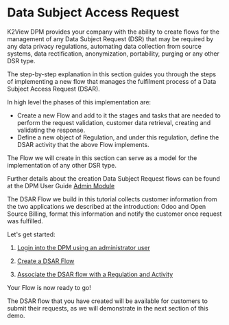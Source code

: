 # Data Subject Access Request

K2View DPM provides your company with the ability to create flows for the management of any Data Subject Request (DSR) that may be required by any data privacy regulations, automating data collection from source systems, data rectification, anonymization, portability, purging or any other DSR type. 

The step-by-step explanation in this section guides you through the steps of implementing a new flow that manages the fulfilment process of a Data Subject Access Request (DSAR).  

In high level the phases of this implementation are:

- Create a new Flow and add to it the stages and tasks that are needed to perform the request validation, customer data retrieval, creating and validating the response.
- Define a new object of Regulation, and under this regulation, define the DSAR activity that the above Flow implements. 

The Flow we will create in this section can serve as a model for the implementation of any other DSR type. 

Further details about the creation Data Subject Request flows can be found at the DPM User Guide [Admin Module](/articles/DPM/02_Admin_Module/02_DPM_Configuration.md#dpm-configuration)

The DSAR Flow we build in this tutorial collects customer information from the two applications we described at the introduction: Odoo and Open Source Billing, format this information and notify the customer once request was fulfilled. 

Let's get started: 

1. [Login into the DPM using an administrator user](/articles/demo_project/DPM_Demo_Project/01_DSAR/01_01_DSAR_login.md)  

2. [Create a DSAR Flow](/articles/demo_project/DPM_Demo_Project/01_DSAR/01_02_00_DSAR_flow.md) 
3. [Associate the DSAR flow with a Regulation and Activity](/articles/demo_project/DPM_Demo_Project/01_DSAR/01_03_DSAR_associate_to_activity.md)

Your Flow is now ready to go! 

The DSAR flow that you have created will be available for customers to submit their requests, as we will demonstrate in the next section of this demo. 